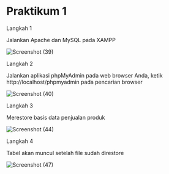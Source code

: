 <h1> Praktikum 1 </h1>

Langkah 1

Jalankan Apache dan MySQL pada XAMPP 

![Screenshot (39)](https://github.com/bimaiueo/README.md/assets/145304580/657bbce9-efdc-441c-bc44-2b60cafc0dfe)

Langkah 2

Jalankan aplikasi phpMyAdmin pada web browser Anda, ketik http://localhost/phpmyadmin pada pencarian browser 

![Screenshot (40)](https://github.com/bimaiueo/README.md/assets/145304580/5e06597f-b763-458c-ad29-e4a51f689836)

Langkah 3

Merestore basis data penjualan produk

![Screenshot (44)](https://github.com/bimaiueo/README.md/assets/145304580/f8a58281-e14f-4104-b86d-ba21b7e77177)

Langkah 4 

Tabel akan muncul setelah file sudah direstore

![Screenshot (47)](https://github.com/bimaiueo/README.md/assets/145304580/e4de3ade-c766-4d88-970b-28b9e3117a89)





